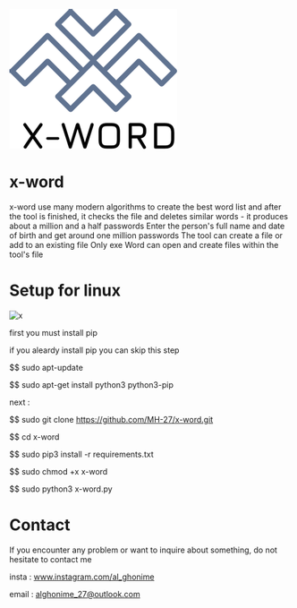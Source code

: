 
![x-word](logo.png)

# x-word
x-word use many modern algorithms
to create the best word list 
and after the tool is finished, 
it checks the file and deletes 
similar words - it produces 
about a million and a half passwords
Enter the person's full name and
date of birth and get around one
million passwords
The tool can create a file or add to an existing file
Only exe Word can open and create files within the tool's file
# Setup for linux

![x](xx.gif)

first you must install pip 

if you aleardy install pip you can skip this step

$$ sudo apt-update

$$ sudo apt-get install python3 python3-pip

next :

$$ sudo git clone https://github.com/MH-27/x-word.git

$$ cd x-word

$$ sudo pip3 install -r  requirements.txt

$$ sudo chmod +x x-word

$$ sudo python3 x-word.py


# Contact
If you encounter any problem or want to inquire about something, do not hesitate to contact me

insta : www.instagram.com/al_ghonime

email : alghonime_27@outlook.com


